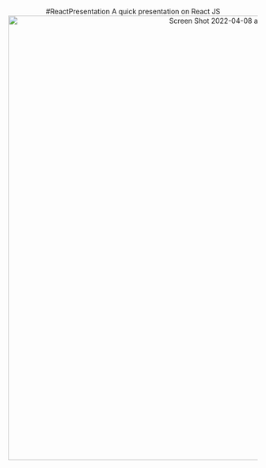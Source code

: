 <p align="center">
#ReactPresentation 
A quick presentation on React JS
<img width="900" alt="Screen Shot 2022-04-08 at 4 39 36 AM" src="https://user-images.githubusercontent.com/97448213/162398964-80021b92-14cc-4af9-8344-2ddbe485b446.png"> 

</p>
